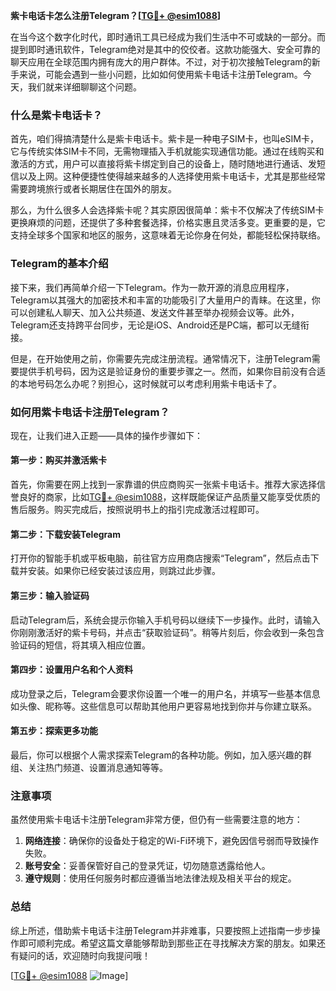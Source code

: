 **紫卡电话卡怎么注册Telegram？[[TG💪+ @esim1088](https://t.me/s/esim1088)]**

在当今这个数字化时代，即时通讯工具已经成为我们生活中不可或缺的一部分。而提到即时通讯软件，Telegram绝对是其中的佼佼者。这款功能强大、安全可靠的聊天应用在全球范围内拥有庞大的用户群体。不过，对于初次接触Telegram的新手来说，可能会遇到一些小问题，比如如何使用紫卡电话卡注册Telegram。今天，我们就来详细聊聊这个问题。

### 什么是紫卡电话卡？

首先，咱们得搞清楚什么是紫卡电话卡。紫卡是一种电子SIM卡，也叫eSIM卡，它与传统实体SIM卡不同，无需物理插入手机就能实现通信功能。通过在线购买和激活的方式，用户可以直接将紫卡绑定到自己的设备上，随时随地进行通话、发短信以及上网。这种便捷性使得越来越多的人选择使用紫卡电话卡，尤其是那些经常需要跨境旅行或者长期居住在国外的朋友。

那么，为什么很多人会选择紫卡呢？其实原因很简单：紫卡不仅解决了传统SIM卡更换麻烦的问题，还提供了多种套餐选择，价格实惠且灵活多变。更重要的是，它支持全球多个国家和地区的服务，这意味着无论你身在何处，都能轻松保持联络。

### Telegram的基本介绍

接下来，我们再简单介绍一下Telegram。作为一款开源的消息应用程序，Telegram以其强大的加密技术和丰富的功能吸引了大量用户的青睐。在这里，你可以创建私人聊天、加入公共频道、发送文件甚至举办视频会议等。此外，Telegram还支持跨平台同步，无论是iOS、Android还是PC端，都可以无缝衔接。

但是，在开始使用之前，你需要先完成注册流程。通常情况下，注册Telegram需要提供手机号码，因为这是验证身份的重要步骤之一。然而，如果你目前没有合适的本地号码怎么办呢？别担心，这时候就可以考虑利用紫卡电话卡了。

### 如何用紫卡电话卡注册Telegram？

现在，让我们进入正题——具体的操作步骤如下：

#### 第一步：购买并激活紫卡
首先，你需要在网上找到一家靠谱的供应商购买一张紫卡电话卡。推荐大家选择信誉良好的商家，比如[TG💪+ @esim1088](https://t.me/s/esim1088)，这样既能保证产品质量又能享受优质的售后服务。购买完成后，按照说明书上的指引完成激活过程即可。

#### 第二步：下载安装Telegram
打开你的智能手机或平板电脑，前往官方应用商店搜索“Telegram”，然后点击下载并安装。如果你已经安装过该应用，则跳过此步骤。

#### 第三步：输入验证码
启动Telegram后，系统会提示你输入手机号码以继续下一步操作。此时，请输入你刚刚激活好的紫卡号码，并点击“获取验证码”。稍等片刻后，你会收到一条包含验证码的短信，将其填入相应位置。

#### 第四步：设置用户名和个人资料
成功登录之后，Telegram会要求你设置一个唯一的用户名，并填写一些基本信息如头像、昵称等。这些信息可以帮助其他用户更容易地找到你并与你建立联系。

#### 第五步：探索更多功能
最后，你可以根据个人需求探索Telegram的各种功能。例如，加入感兴趣的群组、关注热门频道、设置消息通知等等。

### 注意事项

虽然使用紫卡电话卡注册Telegram非常方便，但仍有一些需要注意的地方：

1. **网络连接**：确保你的设备处于稳定的Wi-Fi环境下，避免因信号弱而导致操作失败。
2. **账号安全**：妥善保管好自己的登录凭证，切勿随意透露给他人。
3. **遵守规则**：使用任何服务时都应遵循当地法律法规及相关平台的规定。

### 总结

综上所述，借助紫卡电话卡注册Telegram并非难事，只要按照上述指南一步步操作即可顺利完成。希望这篇文章能够帮助到那些正在寻找解决方案的朋友。如果还有疑问的话，欢迎随时向我提问哦！

[[TG💪+ @esim1088](https://t.me/s/esim1088) ![Image](https://i.postimg.cc/4NQfJmqS/Snipaste-2025-05-13-00-14-12.png)]